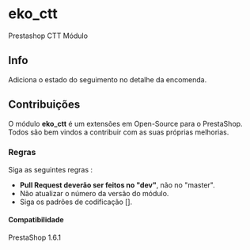 # eko_ctt
Prestashop CTT Módulo

## Info

Adiciona o estado do seguimento no detalhe da encomenda.

## Contribuições

O módulo **eko_ctt** é um extensões em Open-Source para o PrestaShop. Todos são bem vindos a contribuir com as suas próprias melhorias.

### Regras

Siga as seguintes regras : 

* **Pull Request deverão ser feitos no "dev"**, não no "master".
* Não atualizar o número da versão do módulo.
* Siga os padrões de codificação [].

#### Compatibilidade

PrestaShop 1.6.1
